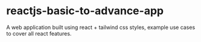 # reactjs-basic-to-advance-app
A web application built using react + tailwind css styles, example use cases to cover all react features.

